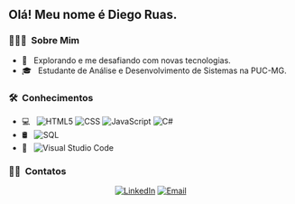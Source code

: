<h2> Olá! Meu nome é Diego Ruas.</h2>

<h3> 👨🏻‍💻 &nbsp;Sobre Mim </h3>

- 🤔 &nbsp; Explorando e me desafiando com novas tecnologias. 
- 🎓 &nbsp; Estudante de Análise e Desenvolvimento de Sistemas na PUC-MG.

<h3> 🛠 &nbsp;Conhecimentos</h3>

- 💻 &nbsp;
  ![HTML5](https://img.shields.io/badge/HTML5-E34F26?style=for-the-badge&logo=html5&logoColor=white)
  ![CSS](https://img.shields.io/badge/CSS3-1572B6?style=for-the-badge&logo=css3&logoColor=white)
  ![JavaScript](https://img.shields.io/badge/JavaScript-323330?style=for-the-badge&logo=javascript&logoColor=F7DF1E)
  ![C#](https://img.shields.io/badge/C%23-239120?style=for-the-badge&logo=csharp&logoColor=white)
- 🛢 &nbsp;
  ![SQL](https://img.shields.io/badge/Microsoft%20SQL%20Server-CC2927?style=for-the-badge&logo=microsoft%20sql%20server&logoColor=white)
- 🔧 &nbsp;
  ![Visual Studio Code](https://img.shields.io/badge/VSCode-0078D4?style=for-the-badge&logo=visual%20studio%20code&logoColor=white)

<h3> 🤝🏻 &nbsp;Contatos</h3>

<p align="center">
<a href="https://www.linkedin.com/in/diego-ruas-toledo-4b217727b/"><img alt="LinkedIn" src="https://img.shields.io/badge/LinkedIn-Diego%20Ruas%20Toledo-blue?style=flat-square&logo=linkedin"></a>
<a href="emailruas"><img alt="Email" src="https://img.shields.io/badge/Email-ruas.diegotoledo@gmail.com-blue?style=flat-square&logo=gmail"></a>
</p>
